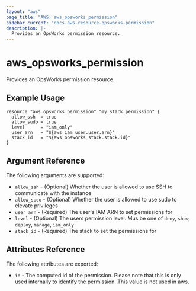 ```yaml
---
layout: "aws"
page_title: "AWS: aws_opsworks_permission"
sidebar_current: "docs-aws-resource-opsworks-permission"
description: |-
  Provides an OpsWorks permission resource.
---
```


# aws\_opsworks\_permission

Provides an OpsWorks permission resource.

## Example Usage

```hcl
resource "aws_opsworks_permission" "my_stack_permission" {
  allow_ssh  = true
  allow_sudo = true
  level      = "iam_only"
  user_arn   = "${aws_iam_user.user.arn}"
  stack_id   = "${aws_opsworks_stack.stack.id}"
}
```

## Argument Reference

The following arguments are supported:

* `allow_ssh` - (Optional) Whether the user is allowed to use SSH to communicate with the instance
* `allow_sudo` - (Optional) Whether the user is allowed to use sudo to elevate privileges
* `user_arn` - (Required) The user's IAM ARN to set permissions for
* `level` - (Optional) The users permission level. Mus be one of `deny`, `show`, `deploy`, `manage`, `iam_only`
* `stack_id` - (Required) The stack to set the permissions for

## Attributes Reference

The following attributes are exported:

* `id` - The computed id of the permission. Please note that this is only used internally to identify the permission. This value is not used in aws.
